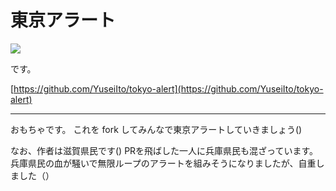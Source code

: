 # 東京アラート

![](https://raw.githubusercontent.com/YuseiIto/tokyo-alert/master/alert.jpg)

です。

[https://github.com/YuseiIto/tokyo-alert](https://github.com/YuseiIto/tokyo-alert)

---

おもちゃです。
これを fork してみんなで東京アラートしていきましょう()

なお、作者は滋賀県民です()
PRを飛ばした一人に兵庫県民も混ざっています。兵庫県民の血が騒いで無限ループのアラートを組みそうになりましたが、自重しました（）
